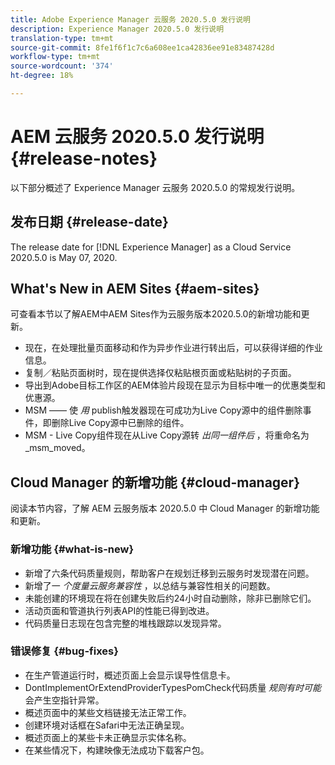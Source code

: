 ```yaml
---
title: Adobe Experience Manager 云服务 2020.5.0 发行说明
description: Experience Manager 2020.5.0 发行说明
translation-type: tm+mt
source-git-commit: 8fe1f6f1c7c6a608ee1ca42836ee91e83487428d
workflow-type: tm+mt
source-wordcount: '374'
ht-degree: 18%

---
```



# AEM 云服务 2020.5.0 发行说明 {#release-notes}

以下部分概述了 Experience Manager 云服务 2020.5.0 的常规发行说明。

## 发布日期 {#release-date}

The release date for [!DNL Experience Manager] as a Cloud Service 2020.5.0 is May 07, 2020.

## What&#39;s New in AEM Sites {#aem-sites}

可查看本节以了解AEM中AEM Sites作为云服务版本2020.5.0的新增功能和更新。

* 现在，在处理批量页面移动和作为异步作业进行转出后，可以获得详细的作业信息。
* 复制／粘贴页面树时，现在提供选择仅粘贴根页面或粘贴树的子页面。
* 导出到Adobe目标工作区的AEM体验片段现在显示为目标中唯一的优惠类型和优惠源。
* MSM —— 使 *用* publish触发器现在可成功为Live Copy源中的组件删除事件，即删除Live Copy源中已删除的组件。
* MSM - Live Copy组件现在从Live Copy源转 *出同一组件后* ，将重命名为_msm_moved。


## Cloud Manager 的新增功能 {#cloud-manager}

阅读本节内容，了解 AEM 云服务版本 2020.5.0 中 Cloud Manager 的新增功能和更新。

### 新增功能 {#what-is-new}

* 新增了六条代码质量规则，帮助客户在规划迁移到云服务时发现潜在问题。
* 新增了一 *个度量云服务兼容性* ，以总结与兼容性相关的问题数。
* 未能创建的环境现在将在创建失败后约24小时自动删除，除非已删除它们。
* 活动页面和管道执行列表API的性能已得到改进。
* 代码质量日志现在包含完整的堆栈跟踪以发现异常。

### 错误修复 {#bug-fixes}

* 在生产管道运行时，概述页面上会显示误导性信息卡。
* DontImplementOrExtendProviderTypesPomCheck代码质量 *规则有时可能* 会产生空指针异常。
* 概述页面中的某些文档链接无法正常工作。
* 创建环境对话框在Safari中无法正确呈现。
* 概述页面上的某些卡未正确显示实体名称。
* 在某些情况下，构建映像无法成功下载客户包。

